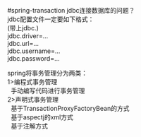 #spring-transaction
jdbc连接数据库的问题？<br>
jdbc配置文件一定要如下格式：<br>
(带上jdbc.)<br>
jdbc.driver=...<br>
jdbc.url=...<br>
jdbc.username=...<br>
jdbc.password=...<br>

spring将事务管理分为两类：<br>
1>编程式事务管理<br>
 &nbsp;&nbsp;手动编写代码进行事务管理<br>
2>声明式事务管理<br>
&nbsp;&nbsp;基于TransactionProxyFactoryBean的方式<br>
&nbsp;&nbsp;基于aspectj的xml方式<br>
&nbsp;&nbsp;基于注解方式<br>
